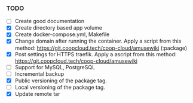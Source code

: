 ### TODO

- [ ] Create good documentation
- [x] Create directory based app volume
- [x] Create docker-compose.yml, Makefile
- [x] Change domain after running the container. Apply a script from this method: https://git.coopcloud.tech/coop-cloud/amusewiki (:package)
- [x] Post settings for HTTPS traefik. Apply a ascript from this method: https://git.coopcloud.tech/coop-cloud/amusewiki
- [ ] Support for MySQL, PostgreSQL
- [ ] Incremental backup
- [x] Public versioning of the package tag.
- [ ] Local versioning of the package tag.
- [x] Update remote tar
